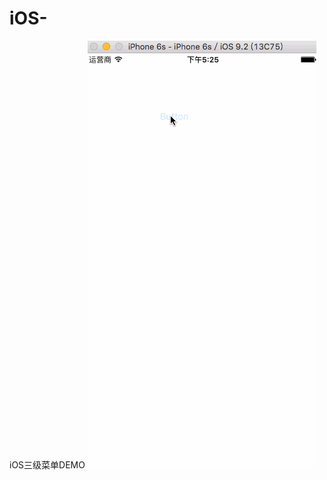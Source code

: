 # iOS-
iOS三级菜单DEMO
 ![image](https://github.com/zhengtianzilong/iOS-/blob/master/%E4%B8%89%E7%BA%A7%E8%81%94%E5%8A%A8%E6%95%88%E6%9E%9C/%E4%B8%89%E7%BA%A7%E8%8F%9C%E5%8D%95.gif)
